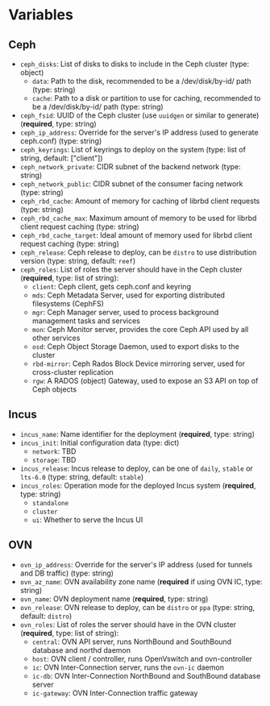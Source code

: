 # Variables
## Ceph

 - `ceph_disks`: List of disks to disks to include in the Ceph cluster (type: object)
   - `data`: Path to the disk, recommended to be a /dev/disk/by-id/ path (type: string)
   - `cache`: Path to a disk or partition to use for caching, recommended to be a /dev/disk/by-id/ path (type: string)
 - `ceph_fsid`: UUID of the Ceph cluster (use `uuidgen` or similar to generate) (**required**, type: string)
 - `ceph_ip_address`: Override for the server's IP address (used to generate ceph.conf) (type: string)
 - `ceph_keyrings`: List of keyrings to deploy on the system (type: list of string, default: ["client"])
 - `ceph_network_private`: CIDR subnet of the backend network (type: string)
 - `ceph_network_public`: CIDR subnet of the consumer facing network (type: string)
 - `ceph_rbd_cache`: Amount of memory for caching of librbd client requests (type: string)
 - `ceph_rbd_cache_max`: Maximum amount of memory to be used for librbd client request caching (type: string)
 - `ceph_rbd_cache_target`: Ideal amount of memory used for librbd client request caching (type: string)
 - `ceph_release`: Ceph release to deploy, can be `distro` to use distribution version (type: string, default: `reef`)
 - `ceph_roles`: List of roles the server should have in the Ceph cluster (**required**, type: list of string):
   - `client`: Ceph client, gets ceph.conf and keyring
   - `mds`: Ceph Metadata Server, used for exporting distributed filesystems (CephFS)
   - `mgr`: Ceph Manager server, used to process background management tasks and services
   - `mon`: Ceph Monitor server, provides the core Ceph API used by all other services
   - `osd`: Ceph Object Storage Daemon, used to export disks to the cluster
   - `rbd-mirror`: Ceph Rados Block Device mirroring server, used for cross-cluster replication
   - `rgw`: A RADOS (object) Gateway, used to expose an S3 API on top of Ceph objects

## Incus
 - `incus_name`: Name identifier for the deployment (**required**, type: string)
 - `incus_init`: Initial configuration data (type: dict)
   - `network`: TBD
   - `storage`: TBD
 - `incus_release`: Incus release to deploy, can be one of `daily`, `stable` or `lts-6.0` (type: string, default: `stable`)
 - `incus_roles`: Operation mode for the deployed Incus system (**required**, type: string)
   - `standalone`
   - `cluster`
   - `ui`: Whether to serve the Incus UI

## OVN

 - `ovn_ip_address`: Override for the server's IP address (used for tunnels and DB traffic) (type: string)
 - `ovn_az_name`: OVN availability zone name (**required** if using OVN IC, type: string)
 - `ovn_name`: OVN deployment name (**required**, type: string)
 - `ovn_release`: OVN release to deploy, can be `distro` or `ppa` (type: string, default: `distro`)
 - `ovn_roles`: List of roles the server should have in the OVN cluster (**required**, type: list of string):
   - `central`: OVN API server, runs NorthBound and SouthBound database and northd daemon
   - `host`: OVN client / controller, runs OpenVswitch and ovn-controller
   - `ic`: OVN Inter-Connection server, runs the `ovn-ic` daemon
   - `ic-db`: OVN Inter-Connection NorthBound and SouthBound database server
   - `ic-gateway`: OVN Inter-Connection traffic gateway
